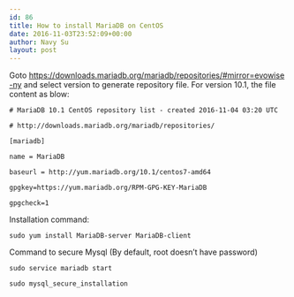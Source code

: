 ```yaml
---
id: 86
title: How to install MariaDB on CentOS
date: 2016-11-03T23:52:09+00:00
author: Navy Su
layout: post
---
```

Goto <https://downloads.mariadb.org/mariadb/repositories/#mirror=evowise-ny> and select version to generate repository file. For version 10.1, the file content as blow:

~~~shell
# MariaDB 10.1 CentOS repository list - created 2016-11-04 03:20 UTC

# http://downloads.mariadb.org/mariadb/repositories/

[mariadb]

name = MariaDB

baseurl = http://yum.mariadb.org/10.1/centos7-amd64

gpgkey=https://yum.mariadb.org/RPM-GPG-KEY-MariaDB

gpgcheck=1
~~~

Installation command:

~~~shell
sudo yum install MariaDB-server MariaDB-client
~~~

Command to secure Mysql (By default, root doesn&#8217;t have password)

~~~shell
sudo service mariadb start

sudo mysql_secure_installation
~~~